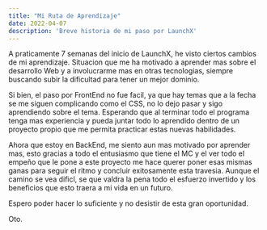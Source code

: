 ```yaml
---
title: "Mi Ruta de Aprendizaje"
date: 2022-04-07
description: 'Breve historia de mi paso por LaunchX'
---
```


A praticamente 7 semanas del inicio de LaunchX, he visto ciertos cambios de mi aprendizaje.
Situacion que me ha motivado a aprender mas sobre el desarrollo Web y a involucrarme mas en otras tecnologias, siempre buscando subir la dificultad para tener un mejor dominio.

Si bien, el paso por FrontEnd no fue facil, ya que hay temas que a la fecha se me siguen complicando como el CSS, no lo dejo pasar y sigo aprendiendo sobre el tema. Esperando que al terminar todo el programa tenga mas experiencia y pueda juntar todo lo aprendido dentro de un proyecto propio que me permita practicar estas nuevas habilidades.

Ahora que estoy en BackEnd, me siento aun mas motivado por aprender mas, esto gracias a todo el entusiasmo que tiene el MC y el ver todo el empeño que le pone a este proyecto me hace querer poner esas mismas ganas para seguir el ritmo y concluir exitosamente esta travesia.
Aunque el camino se vea dificl, se que valdra la pena todo el esfuerzo invertido y los beneficios que esto traera a mi vida en un futuro.

Espero poder hacer lo suficiente y no desistir de esta gran oportunidad.

Oto.
